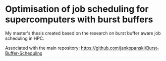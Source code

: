 # Optimisation of job scheduling for supercomputers with burst buffers
My master's thesis created based on the research on burst buffer aware job scheduling in HPC.

Associated with the main repository:
https://github.com/jankopanski/Burst-Buffer-Scheduling

